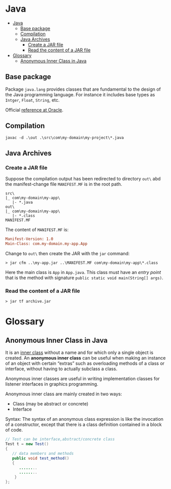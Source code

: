 # Java

- [Java](#java)
  - [Base package](#base-package)
  - [Compilation](#compilation)
  - [Java Archives](#java-archives)
    - [Create a JAR file](#create-a-jar-file)
    - [Read the content of a JAR file](#read-the-content-of-a-jar-file)
- [Glossary](#glossary)
  - [Anonymous Inner Class in Java](#anonymous-inner-class-in-java)

## Base package

Package `java.lang` provides classes that are fundamental to the design of the Java programming language. For instance it includes base types as `Intger`, `Float`, `String`, etc.

Official [reference at Oracle](https://docs.oracle.com/javase/8/docs/api/index.html).

## Compilation

```
javac -d .\out .\src\com\my-domain\my-project\*.java
```

## Java Archives

### Create a JAR file
Suppose the compilation output has been redirected to directory `out\` abd the manifest-change file `MANIFEST.MF` is in the root path.
```
src\
|_ com\my-domain\my-app\
   |- *.java
out\
|_ com\my-domain\my-app\
   |- *.class
MANIFEST.MF
```
The content of `MANIFEST.MF` is:
```ini
Manifest-Version: 1.0
Main-Class: com.my-domain.my-app.App
```

Change to `out\` then create the JAR with the `jar` command:
```
> jar cfm ..\my-app.jar ..\MANIFEST.MF com\my-domain\my-app\*.class
```

Here the main class is `App` in `App.java`. This class must have an *entry point* that is the method with signature `public static void main(String[] args)`.

### Read the content of a JAR file

```
> jar tf archive.jar
```


# Glossary

## Anonymous Inner Class in Java

It is an [inner class](https://www.geeksforgeeks.org/nested-classes-java/) without a name and for which only a single object is created. An **anonymous inner class** can be useful when making an instance of an object with certain “extras” such as overloading methods of a class or interface, without having to actually subclass a class.

Anonymous inner classes are useful in writing implementation classes for listener interfaces in graphics programming.

Anonymous inner class are mainly created in two ways:


* Class (may be abstract or concrete)
* Interface

Syntax: The syntax of an anonymous class expression is like the invocation of a constructor, except that there is a class definition contained in a block of code.

```java
// Test can be interface,abstract/concrete class
Test t = new Test()
{
   // data members and methods
   public void test_method()
   {
      ........
      ........
    }
};
```